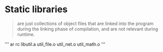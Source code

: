 # Static libraries
 > are just collections of object files that are linked into the program during the linking phase of compilation, and are not relevant during runtime.
 
'''
ar rc libutil.a util_file.o util_net.o util_math.o
'''
